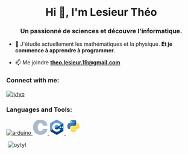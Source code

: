 <h1 align="center">Hi 👋, I'm Lesieur Théo</h1>
<h3 align="center">Un passionné de sciences et découvre l'informatique.</h3>

- 🌱 J'étudie actuellement les mathématiques et la physique. **Et je commence à apprendre à programmer.**

- 📫 Me joindre **theo.lesieur.19@gmail.com**

<h3 align="left">Connect with me:</h3>
<p align="left">
<a href="https://www.hackerrank.com/lytyo" target="blank"><img align="center" src="https://raw.githubusercontent.com/rahuldkjain/github-profile-readme-generator/neutral-icons/src/images/icons/Social/hackerrank.svg" alt="lytyo" height="30" width="40" /></a>
</p>

<h3 align="left">Languages and Tools:</h3>
<p align="left"> <a href="https://www.arduino.cc/" target="_blank"> <img src="https://cdn.worldvectorlogo.com/logos/arduino-1.svg" alt="arduino" width="40" height="40"/> </a> <a href="https://www.cprogramming.com/" target="_blank"> <img src="https://raw.githubusercontent.com/devicons/devicon/master/icons/c/c-original.svg" alt="c" width="40" height="40"/> </a> <a href="https://www.w3schools.com/cpp/" target="_blank"> <img src="https://raw.githubusercontent.com/devicons/devicon/master/icons/cplusplus/cplusplus-original.svg" alt="cplusplus" width="40" height="40"/> </a> <a href="https://www.python.org" target="_blank"> <img src="https://raw.githubusercontent.com/devicons/devicon/master/icons/python/python-original.svg" alt="python" width="40" height="40"/> </a> </p>

<p>&nbsp;<img align="center" src="https://github-readme-stats.vercel.app/api?username=oytyl&show_icons=true&locale=en" alt="oytyl" /></p>

